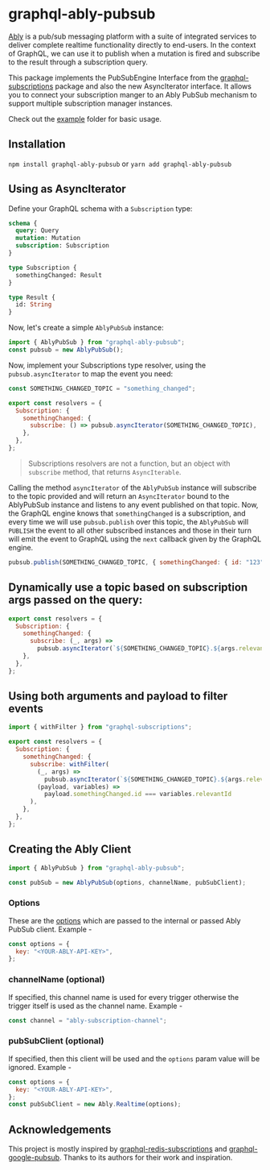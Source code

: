 # graphql-ably-pubsub

[Ably](https://www.ably.io/documentation) is a pub/sub messaging platform with a suite of integrated services to deliver complete realtime functionality directly to end-users. In the context of GraphQL, we can use it to publish when a mutation is fired and subscribe to the result through a subscription query.

This package implements the PubSubEngine Interface from the [graphql-subscriptions](https://github.com/apollographql/graphql-subscriptions) package and also the new AsyncIterator interface.
It allows you to connect your subscription manger to an Ably PubSub mechanism to support multiple subscription manager instances.

Check out the [example](https://github.com/ably-labs/graphql-ably-pubsub/tree/master/example) folder for basic usage.

## Installation

`npm install graphql-ably-pubsub`
or
`yarn add graphql-ably-pubsub`

## Using as AsyncIterator

Define your GraphQL schema with a `Subscription` type:

```graphql
schema {
  query: Query
  mutation: Mutation
  subscription: Subscription
}

type Subscription {
  somethingChanged: Result
}

type Result {
  id: String
}
```

Now, let's create a simple `AblyPubSub` instance:

```javascript
import { AblyPubSub } from "graphql-ably-pubsub";
const pubsub = new AblyPubSub();
```

Now, implement your Subscriptions type resolver, using the `pubsub.asyncIterator` to map the event you need:

```javascript
const SOMETHING_CHANGED_TOPIC = "something_changed";

export const resolvers = {
  Subscription: {
    somethingChanged: {
      subscribe: () => pubsub.asyncIterator(SOMETHING_CHANGED_TOPIC),
    },
  },
};
```

> Subscriptions resolvers are not a function, but an object with `subscribe` method, that returns `AsyncIterable`.

Calling the method `asyncIterator` of the `AblyPubSub` instance will subscribe to the topic provided and will return an `AsyncIterator` bound to the AblyPubSub instance and listens to any event published on that topic.
Now, the GraphQL engine knows that `somethingChanged` is a subscription, and every time we will use `pubsub.publish` over this topic, the `AblyPubSub` will `PUBLISH` the event to all other subscribed instances and those in their turn will emit the event to GraphQL using the `next` callback given by the GraphQL engine.

```js
pubsub.publish(SOMETHING_CHANGED_TOPIC, { somethingChanged: { id: "123" } });
```

## Dynamically use a topic based on subscription args passed on the query:

```javascript
export const resolvers = {
  Subscription: {
    somethingChanged: {
      subscribe: (_, args) =>
        pubsub.asyncIterator(`${SOMETHING_CHANGED_TOPIC}.${args.relevantId}`),
    },
  },
};
```

## Using both arguments and payload to filter events

```javascript
import { withFilter } from "graphql-subscriptions";

export const resolvers = {
  Subscription: {
    somethingChanged: {
      subscribe: withFilter(
        (_, args) =>
          pubsub.asyncIterator(`${SOMETHING_CHANGED_TOPIC}.${args.relevantId}`),
        (payload, variables) =>
          payload.somethingChanged.id === variables.relevantId
      ),
    },
  },
};
```

## Creating the Ably Client

```javascript
import { AblyPubSub } from "graphql-ably-pubsub";

const pubSub = new AblyPubSub(options, channelName, pubSubClient);
```

### Options

These are the [options](https://www.ably.io/documentation/realtime/usage#client-options) which are passed to the internal or passed Ably PubSub client.
Example -

```javascript
const options = {
  key: "<YOUR-ABLY-API-KEY>",
};
```

### channelName (optional)

If specified, this channel name is used for every trigger otherwise the trigger itself is used as the channel name.
Example -

```javascript
const channel = "ably-subscription-channel";
```

### pubSubClient (optional)

If specified, then this client will be used and the `options` param value will be ignored.
Example -

```javascript
const options = {
  key: "<YOUR-ABLY-API-KEY>",
};
const pubSubClient = new Ably.Realtime(options);
```

## Acknowledgements

This project is mostly inspired by [graphql-redis-subscriptions](https://github.com/davidyaha/graphql-redis-subscriptions) and [graphql-google-pubsub](https://github.com/axelspringer/graphql-google-pubsub). Thanks to its authors for their work and inspiration.
